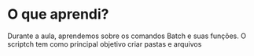 # O que aprendi?
Durante a aula, aprendemos sobre os comandos Batch e suas funções.
O scriptch tem como principal objetivo criar pastas e arquivos 
